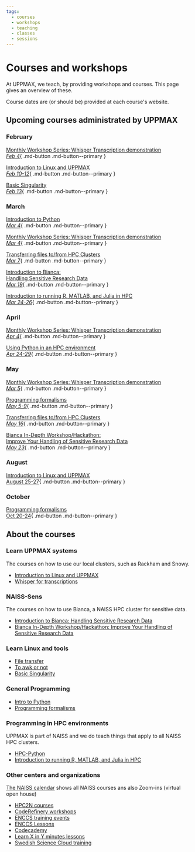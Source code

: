 ```yaml
---
tags:
  - courses
  - workshops
  - teaching
  - classes
  - sessions
---
```


# Courses and workshops

At UPPMAX, we teach, by providing workshops and courses.
This page gives an overview of these.

Course dates are (or should be) provided at each course's website.

## Upcoming courses administrated by UPPMAX

### February

[Monthly Workshop Series: Whisper Transcription demonstration <br> _Feb 4_](https://www.uu.se/en/centre/digital-humanities-and-social-sciences/events/archive/2025-02-04-monthly-workshop-series-whisper-transcription-demonstration){ .md-button .md-button--primary }

[Introduction to Linux and UPPMAX <br> _Feb 10-12_](uppmax_intro_course.md){ .md-button .md-button--primary }

[Basic Singularity <br> _Feb 13_](https://www.uu.se/en/centre/uppmax/study/courses-and-workshops/basic-singularity ){ .md-button .md-button--primary }

### March

[Introduction to Python <br> _Mar 4_](intro_to_python.md){ .md-button .md-button--primary }

[Monthly Workshop Series: Whisper Transcription demonstration <br> _Mar 4_](https://www.uu.se/en/centre/digital-humanities-and-social-sciences/events/archive/2025-02-04-monthly-workshop-series-whisper-transcription-demonstration){ .md-button .md-button--primary }

[Transferring files to/from HPC Clusters <br> _Mar 7_](naiss_transfer.md){ .md-button .md-button--primary }

[Introduction to Bianca: <br> Handling Sensitive Research Data <br> _Mar 19_](bianca_intro.md){ .md-button .md-button--primary }

[Introduction to running R, MATLAB, and Julia in HPC <br> _Mar 24-26_](R_matlab_julia.md){ .md-button .md-button--primary }

### April

[Monthly Workshop Series: Whisper Transcription demonstration <br> _Apr 4_](https://www.uu.se/en/centre/digital-humanities-and-social-sciences/events/archive/2025-02-04-monthly-workshop-series-whisper-transcription-demonstration){ .md-button .md-button--primary }

[Using Python in an HPC environment <br> _Apr 24-29_](hpc_python.md){ .md-button .md-button--primary }

### May

[Monthly Workshop Series: Whisper Transcription demonstration <br> _Mar 5_](https://www.uu.se/en/centre/digital-humanities-and-social-sciences/events/archive/2025-02-04-monthly-workshop-series-whisper-transcription-demonstration){ .md-button .md-button--primary }

[Programming formalisms <br> _May 5-9_](programming_formalisms.md){ .md-button .md-button--primary }

[Transferring files to/from HPC Clusters <br> _May 16_](naiss_transfer.md){ .md-button .md-button--primary }

[Bianca In-Depth Workshop/Hackathon: <br> Improve Your Handling of Sensitive Research Data <br> _May 23_](bianca_intermediate.md){ .md-button .md-button--primary }

### August

[Introduction to Linux and UPPMAX <br> August 25-27](uppmax_intro_course.md){ .md-button .md-button--primary }

### October

[Programming formalisms <br> Oct 20-24](programming_formalisms.md){ .md-button .md-button--primary }


## About the courses

### Learn UPPMAX systems

The courses on how to use our local clusters,
such as Rackham and Snowy.

- [Introduction to Linux and UPPMAX](uppmax_intro_course.md)
- [Whisper for transcriptions](https://docs.uppmax.uu.se/software/whisper)


### NAISS-Sens

The courses on how to use Bianca,
a NAISS HPC cluster for sensitive data.

- [Introduction to Bianca: Handling Sensitive Research Data](bianca_intro.md)
- [Bianca In-Depth Workshop/Hackathon: Improve Your Handling of Sensitive Research Data](bianca_intermediate.md)

### Learn Linux and tools

- [File transfer](naiss_transfer.md)
- [To awk or not](https://pmitev.github.io/to-awk-or-not/)
- [Basic Singularity](https://www.uu.se/en/centre/uppmax/study/courses-and-workshops/basic-singularity )

### General Programming

- [Intro to Python](intro_to_python.md)
- [Programming formalisms](programming_formalisms.md)


### Programming in HPC environments

UPPMAX is part of NAISS and we do teach things that apply
to all NAISS HPC clusters.

- [HPC-Python](https://docs.uppmax.uu.se/courses_workshops/hpc_python/)
- [Introduction to running R, MATLAB, and Julia in HPC](R_matlab_julia.md)

### Other centers and organizations

[The NAISS calendar](https://www.naiss.se/events/) shows all NAISS courses ans also Zoom-ins (virtual open house)


- [HPC2N courses](https://www.hpc2n.umu.se/events/courses)
- [CodeRefinery workshops](https://coderefinery.org/workshops/upcoming/)
- [ENCCS training events](https://enccs.se/events)
- [ENCCS Lessons](https://enccs.se/lessons/)
- [Codecademy](https://www.codecademy.com/)
- [Learn X in Y minutes lessons](https://learnxinyminutes.com)
- [Swedish Science Cloud training](https://github.com/SNICScienceCloud/technical-training)
